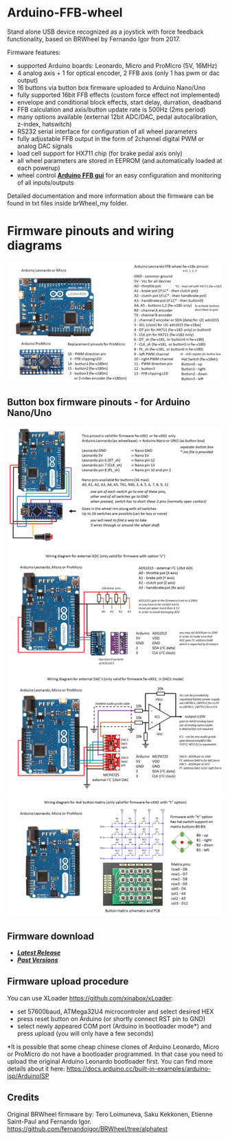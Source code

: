 # Arduino-FFB-wheel
Stand alone USB device recognized as a joystick with force feedback functionality, based on BRWheel by Fernando Igor from 2017.

Firmware features:
- supported Arduino boards: Leonardo, Micro and ProMicro (5V, 16MHz)
- 4 analog axis + 1 for optical encoder, 2 FFB axis (only 1 has pwm or dac output)
- 16 buttons via button box firmware uploaded to Arduino Nano/Uno
- fully supported 16bit FFB effects (custom force effect not implemented)
- envelope and conditional block effects, start delay, durration, deadband
- FFB calculation and axis/button update rate is 500Hz (2ms period)
- many options available (external 12bit ADC/DAC, pedal autocalibration, z-index, hatswitch)
- RS232 serial interface for configuration of all wheel parameters
- fully adjustable FFB output in the form of 2channel digital PWM or analog DAC signals
- load cell support for HX711 chip (for brake pedal axis only)
- all wheel parameters are stored in EEPROM (and automatically loaded at each powerup)
- wheel control **[Arduino FFB gui](https://github.com/ranenbg/Arduino-FFB-gui)** for an easy configuration and monitoring of all inputs/outputs 

Detailed documentation and more information about the firmware can be found in txt files inside brWheel_my folder.

# Firmware pinouts and wiring diagrams
![plot](./brWheel_my/Firmware-v18x%20pinout.png)
## Button box firmware pinouts - for Arduino Nano/Uno
![plot](./brWheel_my/Firmware-vXX1%20button%20box%20pinout.png)
![plot](./brWheel_my/ads1015_wiring_diagram.png)
![plot](./brWheel_my/mcp4725_wiring_diagram.png)
![plot](./brWheel_my/button_matrix_wiring_diagram.png)

## Firmware download

+ ***[Latest Release](https://github.com/ranenbg/Arduino-FFB-wheel/releases/latest)***
+ ***[Past Versions](https://github.com/ranenbg/Arduino-FFB-wheel/releases)***

## Firmware upload procedure
You can use XLoader https://github.com/xinabox/xLoader:
- set 57600baud, ATMega32U4 microcontroler and select desired HEX
- press reset button on Arduino (or shortly connect RST pin to GND)
- select newly appeared COM port (Arduino in bootloader mode*) and press upload (you will only have a few seconds)

*It is possible that some cheap chinese clones of Arduino Leonardo, Micro or ProMicro do not have a bootloader programmed. In that case you need to upload the original Arduino Leonardo bootloader first. You can find more details about it here: https://docs.arduino.cc/built-in-examples/arduino-isp/ArduinoISP

## Credits

Original BRWheel firmware by: Tero Loimuneva, Saku Kekkonen, Etienne Saint-Paul and Fernando Igor.
https://github.com/fernandoigor/BRWheel/tree/alphatest
